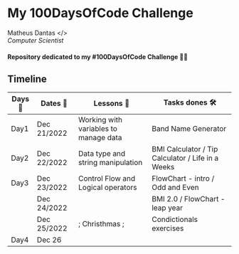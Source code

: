 # My **100DaysOfCode** Challenge

  Matheus Dantas </> <br>
 *Computer Scientist*

#### Repository dedicated to my **#100DaysOfCode** Challenge 🐍🔥

**Timeline**
-------------------------------------------------------------------------------
Days📌  |Dates 📅    |Lessons 🧠                          |Tasks dones 🛠 
--------|------------|-------------------------------------|-------------------
Day1    |Dec 21/2022 |Working with variables to manage data| Band Name Generator
Day2    |Dec 22/2022 |Data type and string manipulation    | BMI Calculator / Tip Calculator / Life in a Weeks
Day3    |Dec 23/2022 |Control Flow and Logical operators   | FlowChart - intro / Odd and Even 
|       |Dec 24/2022 |                                     | BMI 2.0 / FlowChart - leap year
|       |Dec 25/2022 |;          Christhmas               ;| Condictionals exercises
Day4    |Dec 26      |                                     |
